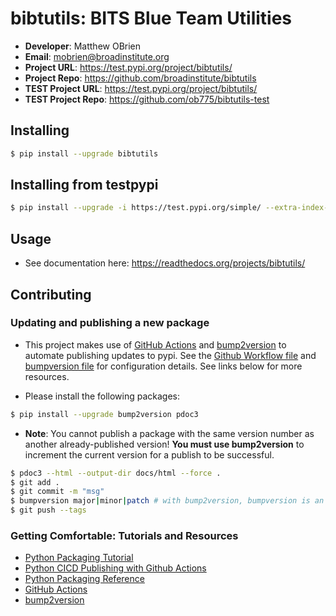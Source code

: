 # bibtutils: BITS Blue Team Utilities

- **Developer**: Matthew OBrien
- **Email**: mobrien@broadinstitute.org
- **Project URL**: https://test.pypi.org/project/bibtutils/
- **Project Repo**: https://github.com/broadinstitute/bibtutils
- **TEST Project URL**: https://test.pypi.org/project/bibtutils/
- **TEST Project Repo**: https://github.com/ob775/bibtutils-test

## Installing

```bash
$ pip install --upgrade bibtutils
```

## Installing from testpypi

```bash
$ pip install --upgrade -i https://test.pypi.org/simple/ --extra-index-url https://pypi.org/simple bibtutils
```

## Usage

- See documentation here: https://readthedocs.org/projects/bibtutils/

## Contributing

### Updating and publishing a new package

- This project makes use of [GitHub Actions](https://github.com/features/actions) and [bump2version](https://github.com/c4urself/bump2version) to automate publishing updates to pypi. See the [Github Workflow file](./.github/workflows/publish-to-test-pypi.yaml) and [bumpversion file](./.bumpversion.cfg) for configuration details. See links below for more resources.

- Please install the following packages:

```bash
$ pip install --upgrade bump2version pdoc3
```

- **Note**: You cannot publish a package with the same version number as another already-published version! **You must use bump2version** to increment the current version for a publish to be successful.

```bash
$ pdoc3 --html --output-dir docs/html --force .
$ git add .
$ git commit -m "msg"
$ bumpversion major|minor|patch # with bump2version, bumpversion is an alias
$ git push --tags
```

### Getting Comfortable: Tutorials and Resources

- [Python Packaging Tutorial](https://packaging.python.org/tutorials/packaging-projects/)
- [Python CICD Publishing with Github Actions](https://packaging.python.org/guides/publishing-package-distribution-releases-using-github-actions-ci-cd-workflows/)
- [Python Packaging Reference](https://packaging.python.org/guides/distributing-packages-using-setuptools/)
- [GitHub Actions](https://github.com/features/actions)
- [bump2version](https://github.com/c4urself/bump2version)
